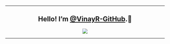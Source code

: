 <hr />
<section align = 'center'>
  <h1 style = 'border-bottom: 0;'>Hello! I’m <a href = 'https://github.com/VinayR-GitHub'>@VinayR-GitHub</a>.👋</h1>
  <img src = 'https://github-readme-stats-hz6f-vinays-projects-c5cb8ad9.vercel.app/api/top-langs/?username=VinayR-GitHub&layout=compact&theme=blue-green' /> 
  <hr />
</section>
